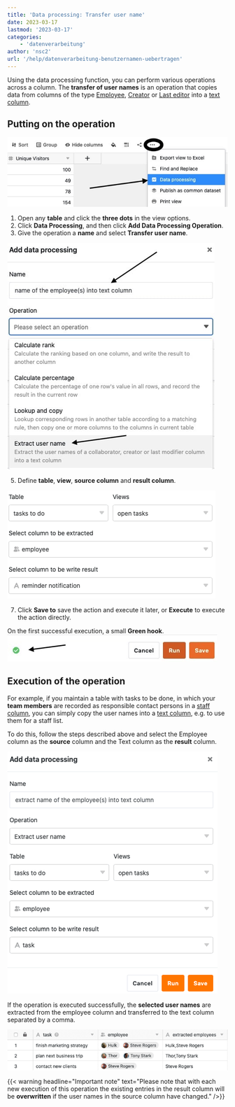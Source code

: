 ```yaml
---
title: 'Data processing: Transfer user name'
date: 2023-03-17
lastmod: '2023-03-17'
categories:
    - 'datenverarbeitung'
author: 'nsc2'
url: '/help/datenverarbeitung-benutzernamen-uebertragen'
---
```


Using the data processing function, you can perform various operations across a column. The **transfer of user names** is an operation that copies data from columns of the type [Employee](https://seatable.io/en/docs/datum-dauer-und-personen/die-spalte-mitarbeiter/), [Creator](https://seatable.io/en/docs/datum-dauer-und-personen/die-spalten-ersteller-und-erstellt/) or [Last editor](https://seatable.io/en/docs/datum-dauer-und-personen/die-spalten-letzter-bearbeiter-und-zuletzt-bearbeitet/) into a [text column](https://seatable.io/en/docs/text-und-zahlen/die-spalten-text-und-formatierter-text/).

## Putting on the operation

![Create a data processing action](images/create-an-data-processing-action-1.jpg)

1. Open any **table** and click the **three dots** in the view options.
2. Click **Data Processing**, and then click **Add Data Processing Operation**.
3. Give the operation a **name** and select **Transfer user name**.

![Naming the data processing action and selecting the operation type](images/select-operation-and-name-example-name.jpg)

5. Define **table**, **view**, **source column** and **result column**.

![Definition of table, view, source column and result column of the operation.](images/define-table-view-and-columns-example-name.png)

7. Click **Save to** save the action and execute it later, or **Execute** to execute the action directly.

On the first successful execution, a small **Green hook**.  
![If the data processing action is successfully executed for the first time, a green tick appears](images/gruener-haken-zur-bestaetigung-der-ersten-ausfuehrung.jpg)

## Execution of the operation

For example, if you maintain a table with tasks to be done, in which your **team members** are recorded as responsible contact persons in a [staff column](https://seatable.io/en/docs/datum-dauer-und-personen/die-spalte-mitarbeiter/), you can simply copy the user names into a [text column](https://seatable.io/en/docs/text-und-zahlen/die-spalten-text-und-formatierter-text/), e.g. to use them for a staff list.

To do this, follow the steps described above and select the Employee column as the **source** column and the Text column as the **result** column.

![Definition of the data processing action](images/name-operation-and-define-columns-example-name-1.png)

If the operation is executed successfully, the **selected user names** are extracted from the employee column and transferred to the text column separated by a comma.

![Transferred user names to a text or result column](images/table-after-operation-example-user-name.png)

{{< warning  headline="Important note"  text="Please note that with each new execution of this operation the existing entries in the result column will be **overwritten** if the user names in the source column have changed." />}}
